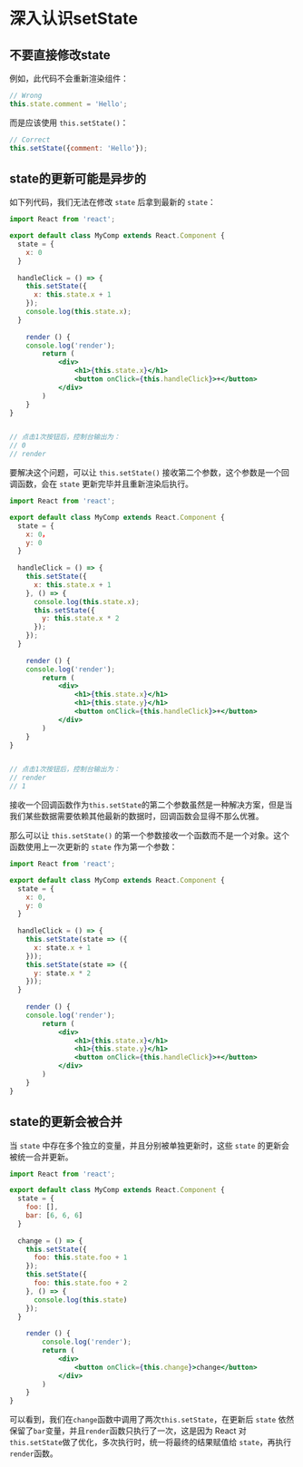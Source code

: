 # 深入认识setState

## 不要直接修改state

例如，此代码不会重新渲染组件：

```jsx
// Wrong
this.state.comment = 'Hello';
```

而是应该使用 `this.setState()`：

```jsx
// Correct
this.setState({comment: 'Hello'});
```

## state的更新可能是异步的

如下列代码，我们无法在修改 `state` 后拿到最新的 `state`：

```jsx
import React from 'react';

export default class MyComp extends React.Component {
  state = {
    x: 0
  }
  
  handleClick = () => {
    this.setState({
      x: this.state.x + 1
    });
    console.log(this.state.x);
  }
  
	render () {
    console.log('render');
		return (
			<div>
				<h1>{this.state.x}</h1>
				<button onClick={this.handleClick}>+</button>
			</div>
		)
	}
}


// 点击1次按钮后，控制台输出为：
// 0
// render
```

要解决这个问题，可以让 `this.setState()` 接收第二个参数，这个参数是一个回调函数，会在 `state` 更新完毕并且重新渲染后执行。

```jsx
import React from 'react';

export default class MyComp extends React.Component {
  state = {
    x: 0，
    y: 0
  }
  
  handleClick = () => {
    this.setState({
      x: this.state.x + 1
    }, () => {
      console.log(this.state.x);
      this.setState({
        y: this.state.x * 2
      });
    });
  }
  
	render () {
    console.log('render');
		return (
			<div>
				<h1>{this.state.x}</h1>
				<h1>{this.state.y}</h1>
				<button onClick={this.handleClick}>+</button>
			</div>
		)
	}
}


// 点击1次按钮后，控制台输出为：
// render
// 1
```

接收一个回调函数作为`this.setState`的第二个参数虽然是一种解决方案，但是当我们某些数据需要依赖其他最新的数据时，回调函数会显得不那么优雅。

那么可以让 `this.setState()` 的第一个参数接收一个函数而不是一个对象。这个函数使用上一次更新的 `state` 作为第一个参数：

```jsx
import React from 'react';

export default class MyComp extends React.Component {
  state = {
    x: 0,
    y: 0
  }
  
  handleClick = () => {
    this.setState(state => ({
      x: state.x + 1
    }));
    this.setState(state => ({
      y: state.x * 2
    }));
  }
  
	render () {
    console.log('render');
		return (
			<div>
				<h1>{this.state.x}</h1>
				<h1>{this.state.y}</h1>
				<button onClick={this.handleClick}>+</button>
			</div>
		)
	}
}
```

## state的更新会被合并

当 `state` 中存在多个独立的变量，并且分别被单独更新时，这些 `state` 的更新会被统一合并更新。

```jsx
import React from 'react';

export default class MyComp extends React.Component {
  state = {
    foo: [],
    bar: [6, 6, 6]
  }
  
  change = () => {
    this.setState({
      foo: this.state.foo + 1
    });
    this.setState({
      foo: this.state.foo + 2
    }, () => {
      console.log(this.state)
    });
  }
  
	render () {
		console.log('render');
		return (
			<div>
				<button onClick={this.change}>change</button>
			</div>
		)
	}
}
```

可以看到，我们在`change`函数中调用了两次`this.setState`，在更新后 `state` 依然保留了`bar`变量，并且`render`函数只执行了一次，这是因为 React 对`this.setState`做了优化，多次执行时，统一将最终的结果赋值给 `state`，再执行`render`函数。

<Vssue 
    :options="{ labels: [$page.relativePath.split('/')[0]] }" 
    :title="$page.relativePath.split('/')[1]" 
/>